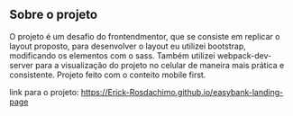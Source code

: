 ## Sobre o projeto

O projeto é um desafio do frontendmentor, que se consiste em replicar o layout proposto, para desenvolver o layout eu utilizei bootstrap, modificando os elementos com o sass. Também utilizei webpack-dev-server para a visualização do projeto no celular de maneira mais prática e consistente. Projeto feito com o conteito mobile first.

link para o projeto: https://Erick-Rosdachimo.github.io/easybank-landing-page
